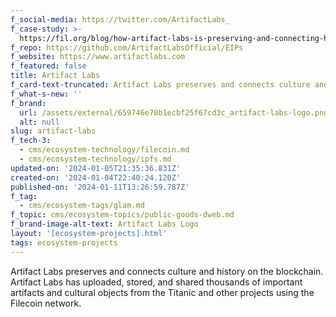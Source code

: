 ```yaml
---
f_social-media: https://twitter.com/ArtifactLabs_
f_case-study: >-
  https://fil.org/blog/how-artifact-labs-is-preserving-and-connecting-history-and-culture-using-the-blockchain/
f_repo: https://github.com/ArtifactLabsOfficial/EIPs
f_website: https://www.artifactlabs.com
f_featured: false
title: Artifact Labs
f_card-text-truncated: Artifact Labs preserves and connects culture and history on the blockchain.
f_what-s-new: ''
f_brand:
  url: /assets/external/659746e70b1ecbf25f67cd3c_artifact-labs-logo.png
  alt: null
slug: artifact-labs
f_tech-3:
  - cms/ecosystem-technology/filecoin.md
  - cms/ecosystem-technology/ipfs.md
updated-on: '2024-01-05T21:35:36.831Z'
created-on: '2024-01-04T22:40:24.120Z'
published-on: '2024-01-11T13:26:59.787Z'
f_tag:
  - cms/ecosystem-tags/glam.md
f_topic: cms/ecosystem-topics/public-goods-dweb.md
f_brand-image-alt-text: Artifact Labs Logo
layout: '[ecosystem-projects].html'
tags: ecosystem-projects
---
```


Artifact Labs preserves and connects culture and history on the blockchain. Artifact Labs has uploaded, stored, and shared thousands of important artifacts and cultural objects from the Titanic and other projects using the Filecoin network.
